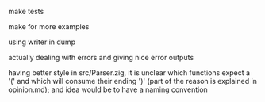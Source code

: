 make tests

make for more examples

using writer in dump

actually dealing with errors and giving nice error outputs

having better style in src/Parser.zig, it is unclear which functions expect a '(' and which will consume their ending ')' (part of the reason is explained in opinion.md); and idea would be to have a naming convention
